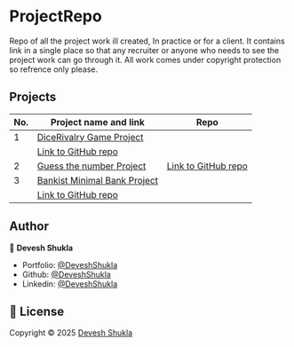 # ProjectRepo
Repo of all the project work ill created, In practice or for a client. It contains link in a single place so that any recruiter or anyone who needs to see the project work can go through it. All work comes under copyright protection so refrence only please.

## Projects

| No. | Project name and link                                                                                                                                                       | Repo                                                                                                                                                 |
| --- | --------------------------------------------------------------------------------------------------------------------------------------------------------------------------- | ---------------------------------------------------------------------------------------------------------------------------------------------------- |
| 1   | [DiceRivalry Game Project](https://deveshshukla.github.io/DiceRivalry/)                                
      | [Link to GitHub repo](https://github.com/deveshshukla/DiceRivalry)                                                                                   |
| 2   | [Guess the number Project](https://deveshshukla.github.io/Guess-the-number-project/)                                                                                        | [Link to GitHub repo](https://github.com/deveshshukla/Guess-the-number-project)                                                                      |
| 3   | [Bankist Minimal Bank Project](https://deveshshukla.github.io/BankistMinimalBank/)                                                                                    
      | [Link to GitHub repo](https://github.com/deveshshukla/BankistMinimalBank)                                                                            |


## Author

👤 **Devesh Shukla**

- Portfolio: [@DeveshShukla](#)
- Github: [@DeveshShukla](https://github.com/deveshshukla)
- Linkedin: [@DeveshShukla](https://www.linkedin.com/in/devesh-kumar-shukla/)

## 📝 License

Copyright © 2025 [Devesh Shukla](https://github.com/deveshshukla)
